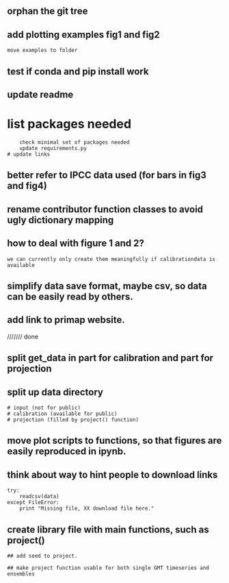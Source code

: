 
## orphan the git tree

## add plotting examples fig1 and fig2
    move examples to folder

## test if conda and pip install work

## update readme
   # list packages needed
        check minimal set of packages needed
        update requirements.py
    # update links

## better refer to IPCC data used (for bars in fig3 and fig4)

## rename contributor function classes to avoid ugly dictionary mapping

## how to deal with figure 1 and 2?
    we can currently only create them meaningfully if calibrationdata is available

## simplify data save format, maybe csv, so data can be easily read by others.

## add link to primap website.

/////// done

## split get_data in part for calibration and part for projection

## split up data directory

    # input (not for public)
    # calibration (available for public)
    # projection (filled by project() function)

## move plot scripts to functions, so that figures are easily reproduced in ipynb.

## think about way to hint people to download links
    try:
        readcsv(data)
    except FileError:
        print "Missing file, XX download file here."

## create library file with main functions, such as project()
    ## add seed to project.

    ## make project function usable for both single GMT timeseries and ensembles
